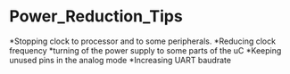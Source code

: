 # Power_Reduction_Tips

*Stopping clock to processor and to some peripherals.
*Reducing clock frequency
*turning of the power supply to some parts of the uC
*Keeping unused pins in the analog mode
*Increasing UART baudrate

